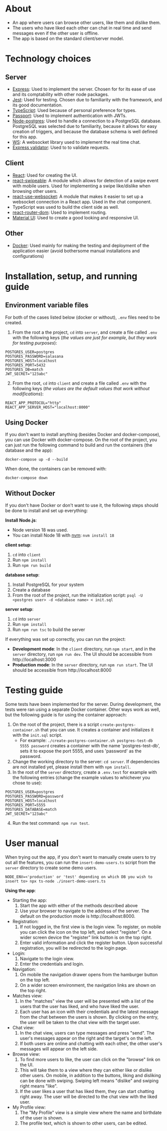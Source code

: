 # About
- An app where users can browse other users, like them and dislike them.
- The users who have liked each other can chat in real time and send messages even if the other user is offline.
- The app is based on the standard client/server model.

# Technology choices
## Server
- [Express](https://expressjs.com/): Used to implement the server. Chosen for for its ease of use and its comptability with other node packages.
- [Jest](https://jestjs.io/): Used for testing. Chosen due to familiarity with the framework, and its good documentation.
- [TypeScript](https://www.typescriptlang.org/): Used because of personal preference for types.
- [Passport](https://www.passportjs.org/): Used to implement authentication with JWTs.
- [Node-postgres](https://node-postgres.com/): Used to handle a connection to a PostgreSQL database. PostgreSQL was selected due to familiarity, because it allows for easy creation of triggers, and because the database schema is well defined for this app.
- [WS](https://www.npmjs.com/package/ws): A websocket library used to implement the real time chat.
- [Express validator](https://express-validator.github.io/docs): Used to to validate requests.

## Client
- [React](https://react.dev/): Used for creating the UI.
- [react-swipeable](react-swipeable): A module which allows for detection of a swipe event with mobile users. Used for implementing a swipe like/dislike when browsing other users.
- [react-use-websocket](https://www.npmjs.com/package/react-use-websocket): A module that makes it easier to set up a websocket connection in a React app. Used in the chat component.
- TypeScript was used to build the client side as well.
- [react-router-dom](https://www.npmjs.com/package/react-router-dom): Used to implement routing.
- [Material UI](https://mui.com/): Used to create a good looking and responsive UI.

## Other
- [Docker](https://www.docker.com/): Used mainly for making the testing and deployment of the application easier (avoid bothersome manual installations and configurations)

# Installation, setup, and running guide
## Environment variable files
For both of the cases listed below (docker or without), `.env` files need to be created.
1. From the root a the project, `cd` into `server`, and create a file called `.env` with the following keys (*the values are just for example, but they work for testing purposes*):
```
POSTGRES_USER=postgres
POSTGRES_PASSWORD=salasana
POSTGRES_HOST=localhost
POSTGRES_PORT=5432
POSTGRES_DB=match
JWT_SECRET="123abc"
```
2. From the root, `cd` into `client` and create a file called `.env` with the following keys (*the values are the default values that work without modifications*):
```
REACT_APP_PROTOCOL="http"
REACT_APP_SERVER_HOST="localhost:8000"
```

## Using Docker
If you don't want to install anything (besides Docker and docker-compose), you can use Docker with docker-compose. On the root of the project, you can just run the following command to build and run the containers (the database and the app):
```
docker-compose up -d --build
```
When done, the containers can be removed with:
```
docker-compose down
```

## Without Docker
If you don't have Docker or don't want to use it, the following steps should be done to install and set up everything:

**Install Node.js**:
- Node version 18 was used. 
- You can install Node 18 with [nvm](https://github.com/nvm-sh/nvm): `nvm install 18`

**client setup**:
1. `cd` into `client` 
2. Run `npm install`
3. Run `npm run build`

**database setup**:
1. Install PostgreSQL for your system
2. Create a database
3. From the root of the project, run the initialization script: `psql -U <postgres user> -d <database name> < init.sql`

**server setup**:
1. `cd` into `server`
2. Run `npm install`
3. Run `npm run tsc` to build the server

If everything was set up correctly, you can run the project:
- **Development mode**: In the `client` directory, run `npm start`, and in the `server` directory, run `npm run dev`. The UI should be accessible from http://localhost:3000
- **Production mode**: In the `server` directory, run `npm run start`. The UI should be accessible from http://localhost:8000

# Testing guide
Some tests have been implemented for the server. During development, the tests were ran using a separate Docker container. Other ways work as well, but the following guide is for using the container approach:
1. On the root of the project, there is a script `create-postgres-container.sh` that you can use. It creates a container and initializes it with the `init.sql` script.
    - For example: `./create-postgres-container.sh postgres-test-db 5555 password` creates a container with the name 'postgres-test-db', sets it to expose the port 5555, and uses 'password' as the password.
2. Change the working directory to the server: `cd server`. If dependencies are not installed yet, please install them with `npm install`.
3. In the root of the `server` directory, create a `.env.test` for example with the following entries (change the example values to whichever you chose to use):
```
POSTGRES_USER=postgres
POSTGRES_PASSWORD=password
POSTGRES_HOST=localhost
POSTGRES_PORT=5555
POSTGRES_DATABASE=match
JWT_SECRET="123abc"
```
4. Run the test command: `npm run test`.


# User manual
When trying out the app, if you don't want to manually create users to try out all the features, you can run the `insert-demo-users.ts` script from the `server` directory to create some demo users.
```
NODE_ENV=<'production' or 'test' depending on which DB you wish to insert to> npx ts-node ./insert-demo-users.ts
```

**Using the app**:
- Starting the app:
    1. Start the app with either of the methods described above
    2. Use your browser to navigate to the address of the server. The default on the production mode is http://localhost:8000.
- Registration:
    1. If not logged in, the first view is the login view. To register, on mobile you can click the icon on the top left, and select "register". On a wider screen device the "register" link button is on the top right.
    2. Enter valid information and click the register button. Upon successful registration, you will be redirected to the login page.
- Login:
    1. Navigate to the login view.
    2. Enter the credentials and login.
- Navigation:
    1. On mobile the navigation drawer opens from the hamburger button on the top left.
    2. On a wider screen environment, the navigation links are shown on the top right.
- Matches view:
    1. In the "matches" view the user will be presented with a list of the users that the user has liked, and who have liked the user.
    2. Each user has an icon with their credentials and the latest message from the chat between the users is shown. By clicking on the entry, the user will be taken to the chat view with the target user.
- Chat view:
    1. In the chat view, users can type messages and press "send". The user's messages appear on the right and the target's on the left.
    2. If both users are online and chatting with each other, the other user's messages will appear on the left side.
- Browse view:
    1. To find more users to like, the user can click on the "browse" link on the UI.
    2. This will take them to a view where they can either like or dislike other users. On mobile, in addition to the buttons, liking and disliking can be done with swiping. Swiping left means "dislike" and swiping right means "like".
    3. If the user likes a user that has liked them, they can start chatting right away. The user will be directed to the chat view with the liked user.
- My Profile view:
    1. The "My Profile" view is a simple view where the name and birthdate of the user is shown.
    2. The profile text, which is shown to other users, can be edited.